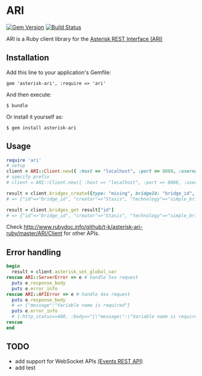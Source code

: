 # ARI

[![Gem Version](https://badge.fury.io/rb/asterisk-ari.svg)](http://badge.fury.io/rb/asterisk-ari)
[![Build Status](https://travis-ci.org/t-k/asterisk-ari-ruby.png)](https://travis-ci.org/t-k/asterisk-ari-ruby)

ARI is a Ruby client library for the [Asterisk REST Interface (ARI)](https://wiki.asterisk.org/wiki/pages/viewpage.action?pageId=29395573)

## Installation

Add this line to your application's Gemfile:

    gem 'asterisk-ari', :require => 'ari'

And then execute:

    $ bundle

Or install it yourself as:

    $ gem install asterisk-ari

Usage
---
```ruby
require 'ari'
# setup
client = ARI::Client.new({ :host => "localhost", :port => 8088, :username => "username", :password => "password" })
# specify prefix
# client = ARI::Client.new({ :host => "localhost", :port => 8088, :username => "username", :password => "password", :prefix => "asterisk" })

result = client.bridges_create({type: "mixing", bridgeId: "bridge_id", name: "bridge_name"})
# => {"id"=>"bridge_id", "creator"=>"Stasis", "technology"=>"simple_bridge", "bridge_type"=>"mixing", "bridge_class"=>"stasis", "name"=>"bridge_name", "channels"=>[]}

result = client.bridges_get result["id"]
# => {"id"=>"bridge_id", "creator"=>"Stasis", "technology"=>"simple_bridge", "bridge_type"=>"mixing", "bridge_class"=>"stasis", "name"=>"bridge_name", "channels"=>[]}
```
Check http://www.rubydoc.info/github/t-k/asterisk-ari-ruby/master/ARI/Client for other APIs.

Error handling
--
```ruby
begin
  result = client.asterisk_set_global_var
rescue ARI::ServerError => e # handle 5xx request
  puts e.response_body
  puts e.error_info
rescue ARI::APIError => e # handle 4xx request
  puts e.response_body
  # => {"message":"Variable name is required"}
  puts e.error_info
  # {:http_status=>400, :body=>"{\"message\":\"Variable name is required\"}", :data=>{"message"=>"Variable name is required"}}
rescue
end
```

## TODO

* add support for WebSocket APIs [(Events REST API)](https://wiki.asterisk.org/wiki/display/AST/Asterisk+12+Events+REST+API)
* add test